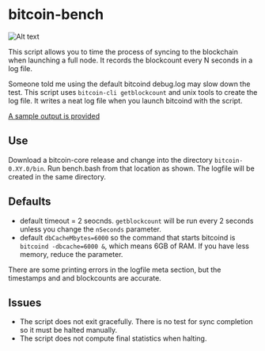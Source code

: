 # bitcoin-bench

![Alt text](http://i.imgur.com/wkuOOLf.png "btc-bench.bash")

This script allows you to time the process of syncing to the blockchain when launching a full node.  It records the blockcount every N seconds in a log file.

Someone told me using the default bitcoind debug.log may slow down the test. This script uses `bitcoin-cli getblockcount` and unix tools to create the log file. It writes a neat log file when you launch bitcoind with the script.  

[A sample output is provided](https://raw.githubusercontent.com/Altoidnerd/bitcoin-bench/master/bitcoin_bench_1453438402.log)
## Use

Download a bitcoin-core release and change into the directory `bitcoin-0.XY.0/bin`.  Run bench.bash from that location as shown. The logfile will be created in the same directory.

## Defaults

* default timeout = 2 seocnds. `getblockcount` will be run every 2 seconds unless you change the  `nSeconds` parameter.
* default `dbCacheMbytes=6000` so the command that starts bitcoind is `bitcoind -dbcache=6000 &`, which means 6GB of RAM.  If you have less memory, reduce the parameter.

There are some printing errors in the logfile meta section, but the timestamps and and blockcounts are accurate.

## Issues
* The script does not exit gracefully.  There is no test for sync completion so it must be halted manually.  
* The script does not compute final statistics when halting.  
